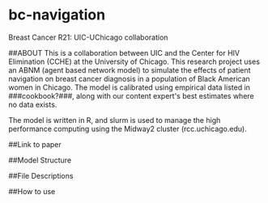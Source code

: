 # bc-navigation
Breast Cancer R21: UIC-UChicago collaboration

##ABOUT
This is a collaboration between UIC and the Center for HIV Elimination (CCHE) at the University of Chicago. 
This research project uses an ABNM (agent based network model) to simulate the effects of patient navigation on breast cancer diagnosis
in a population of Black American women in Chicago.
The model is calibrated using empirical data listed in ###cookbook?###, along with our content expert's best estimates where no data exists. 

The model is written in R, and slurm is used to manage the high performance computing using the Midway2 cluster (rcc.uchicago.edu).

##Link to paper

##Model Structure

##File Descriptions

##How to use
